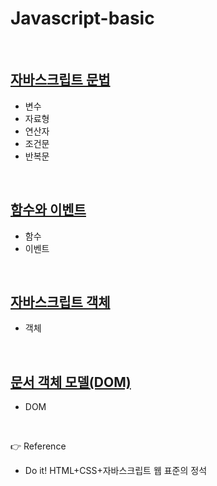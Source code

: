 # Javascript-basic

<br>

## [자바스크립트 문법]()

- 변수
- 자료형
- 연산자
- 조건문
- 반복문

<br>

## [함수와 이벤트]()

- 함수
- 이벤트

<br>

## [자바스크립트 객체]()

- 객체

<br>

## [문서 객체 모델(DOM)]()

- DOM

<br>

👉 Reference

- Do it! HTML+CSS+자바스크립트 웹 표준의 정석
